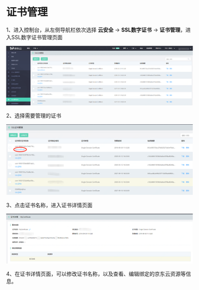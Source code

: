 # 证书管理

1、进入控制台，从左侧导航栏依次选择 **云安全** -> **SSL数字证书** -> **证书管理**，进入SSL数字证书管理页面

![证书列表](/image/SSL-Certification/证书列表.png)

2、选择需要管理的证书

![证书管理](/image/SSL-Certification/证书管理.png)

3、点击证书名称，进入证书详情页面

![证书详情](/image/SSL-Certification/证书管理-详情.png)

4、在证书详情页面，可以修改证书名称，以及查看、编辑绑定的京东云资源等信息。

